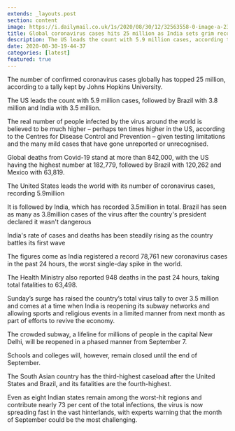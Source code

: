 ```yaml
---
extends: _layouts.post
section: content
image: https://i.dailymail.co.uk/1s/2020/08/30/12/32563558-0-image-a-23_1598785877339.jpg 
title: Global coronavirus cases hits 25 million as India sets grim record with 78,761 
description: The US leads the count with 5.9 million cases, according to John Hopkins University, followed by Brazil with 3.8 million and India with 3.5 million. Actual number is thought to be significantly higher. 
date: 2020-08-30-19-44-37 
categories: [latest] 
featured: true 
--- 
```

The number of confirmed coronavirus cases globally has topped 25 million, according to a tally kept by Johns Hopkins University.

The US leads the count with 5.9 million cases, followed by Brazil with 3.8 million and India with 3.5 million.

The real number of people infected by the virus around the world is believed to be much higher – perhaps ten times higher in the US, according to the Centres for Disease Control and Prevention – given testing limitations and the many mild cases that have gone unreported or unrecognised.

Global deaths from Covid-19 stand at more than 842,000, with the US having the highest number at 182,779, followed by Brazil with 120,262 and Mexico with 63,819. 



The United States leads the world with its number of coronavirus cases, recording 5.9million

It is followed by India, which has recorded 3.5million in total. Brazil has seen as many as 3.8million cases of the virus after the country's president declared it wasn't dangerous

India's rate of cases and deaths has been steadily rising as the country battles its first wave

The figures come as India registered a record 78,761 new coronavirus cases in the past 24 hours, the worst single-day spike in the world.

The Health Ministry also reported 948 deaths in the past 24 hours, taking total fatalities to 63,498.

Sunday’s surge has raised the country’s total virus tally to over 3.5 million and comes at a time when India is reopening its subway networks and allowing sports and religious events in a limited manner from next month as part of efforts to revive the economy.

The crowded subway, a lifeline for millions of people in the capital New Delhi, will be reopened in a phased manner from September 7.

Schools and colleges will, however, remain closed until the end of September.





The South Asian country has the third-highest caseload after the United States and Brazil, and its fatalities are the fourth-highest.

Even as eight Indian states remain among the worst-hit regions and contribute nearly 73 per cent of the total infections, the virus is now spreading fast in the vast hinterlands, with experts warning that the month of September could be the most challenging.

